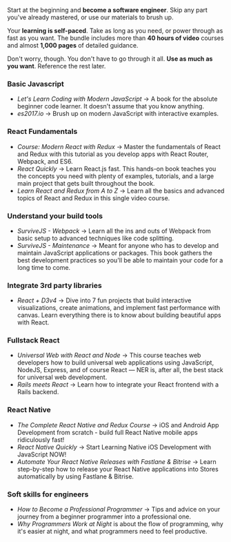 Start at the beginning and **become a software engineer**. Skip any part you've already mastered, or use our materials to brush up.

Your **learning is self-paced**. Take as long as you need, or power through as fast as you want. The bundle includes more than **40 hours of video** courses and almost **1,000 pages** of detailed guidance.

Don't worry, though. You don't have to go through it all. **Use as much as you want**. Reference the rest later.

### Basic Javascript

- *Let's Learn Coding with Modern JavaScript* → A book for the absolute beginner code learner. It doesn't assume that you know anything.
- *es2017.io* → Brush up on modern JavaScript with interactive examples.

### React Fundamentals
- *Course: Modern React with Redux* → Master the fundamentals of React and Redux with this tutorial as you develop apps with React Router, Webpack, and ES6.
- *React Quickly* → Learn React.js fast. This hands-on book teaches you the concepts you need with plenty of examples, tutorials, and a large main project that gets built throughout the book.
- *Learn React and Redux from A to Z* → Learn all the basics and advanced topics of React and Redux in this single video course.

### Understand your build tools
- *SurviveJS - Webpack* → Learn all the ins and outs of Webpack from basic setup to advanced techniques like code splitting.
- *SurviveJS - Maintenance* → Meant for anyone who has to develop and maintain JavaScript applications or packages. This book gathers the best development practices so you'll be able to maintain your code for a long time to come.

### Integrate 3rd party libraries
- *React + D3v4* → Dive into 7 fun projects that build interactive visualizations, create animations, and implement fast performance with canvas. Learn everything there is to know about building beautiful apps with React.

### Fullstack React
- *Universal Web with React and Node* → This course teaches web developers how to build universal web applications using JavaScript, NodeJS, Express, and of course React — NER is, after all, the best stack for universal web development.
- *Rails meets React* → Learn how to integrate your React frontend with a Rails backend.

### React Native
- *The Complete React Native and Redux Course* → iOS and Android App Development from scratch - build full React Native mobile apps ridiculously fast!
- *React Native Quickly* → Start Learning Native iOS Development with JavaScript NOW!
- *Automate Your React Native Releases with Fastlane & Bitrise* → Learn step-by-step how to release your React Native applications into Stores automatically by using Fastlane & Bitrise.

### Soft skills for engineers
- *How to Become a Professional Programmer* → Tips and advice on your journey from a beginner programmer into a professional one.
- *Why Programmers Work at Night* is about the flow of programming, why it's easier at night, and what programmers need to feel productive.
